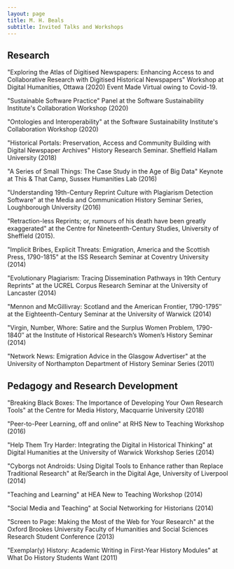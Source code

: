 ```yaml
---
layout: page
title: M. H. Beals
subtitle: Invited Talks and Workshops
---
```


## Research

"Exploring the Atlas of Digitised Newspapers: Enhancing Access to and
Collaborative Research with Digitised Historical Newspapers" Workshop at
Digital Humanities, Ottawa (2020) Event Made Virtual owing to Covid-19.

"Sustainable Software Practice" Panel at the Software Sustainability
Institute's Collaboration Workshop (2020)

"Ontologies and Interoperability" at the Software Sustainability
Institute's Collaboration Workshop (2020)

"Historical Portals: Preservation, Access and Community Building with
Digital Newspaper Archives" History Research Seminar. Sheffield Hallam
University (2018)

"A Series of Small Things: The Case Study in the Age of Big Data"
Keynote at This & That Camp, Sussex Humanities Lab (2016)

"Understanding 19th-Century Reprint Culture with Plagiarism Detection
Software" at the Media and Communication History Seminar Series,
Loughborough University (2016)

"Retraction-less Reprints; or, rumours of his death have been greatly
exaggerated" at the Centre for Nineteenth-Century Studies, University of
Sheffield (2015).

"Implicit Bribes, Explicit Threats: Emigration, America and the Scottish
Press, 1790-1815" at the ISS Research Seminar at Coventry University
(2014)

"Evolutionary Plagiarism: Tracing Dissemination Pathways in 19th Century
Reprints" at the UCREL Corpus Research Seminar at the University of
Lancaster (2014)

"Mennon and McGillivray: Scotland and the American Frontier, 1790-1795″
at the Eighteenth-Century Seminar at the University of Warwick (2014)

"Virgin, Number, Whore: Satire and the Surplus Women Problem, 1790-1840″
at the Institute of Historical Research’s Women’s History Seminar (2014)

"Network News: Emigration Advice in the Glasgow Advertiser" at the
University of Northampton Department of History Seminar Series (2011)

## Pedagogy and Research Development

"Breaking Black Boxes: The Importance of Developing Your Own Research
Tools" at the Centre for Media History, Macquarrie University (2018)

"Peer-to-Peer Learning, off and online" at RHS New to Teaching Workshop
(2016)

"Help Them Try Harder: Integrating the Digital in Historical Thinking"
at Digital Humanities at the University of Warwick Workshop Series
(2014)

"Cyborgs not Androids: Using Digital Tools to Enhance rather than
Replace Traditional Research" at Re/Search in the Digital Age,
University of Liverpool (2014)

"Teaching and Learning" at HEA New to Teaching Workshop (2014)

"Social Media and Teaching" at Social Networking for Historians (2014)

"Screen to Page: Making the Most of the Web for Your Research" at the
Oxford Brookes University Faculty of Humanities and Social Sciences
Research Student Conference (2013)

"Exemplar(y) History: Academic Writing in First-Year History Modules" at
What Do History Students Want (2011)